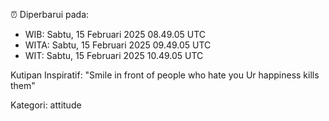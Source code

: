 ⏰ Diperbarui pada:
- WIB: Sabtu, 15 Februari 2025 08.49.05 UTC
- WITA: Sabtu, 15 Februari 2025 09.49.05 UTC
- WIT: Sabtu, 15 Februari 2025 10.49.05 UTC

Kutipan Inspiratif:
"Smile in front of people who hate you Ur happiness kills them"


Kategori: attitude

